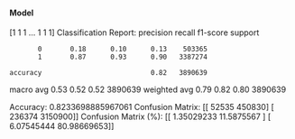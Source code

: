 #### Model
[1 1 1 ... 1 1 1]
Classification Report:
              precision    recall  f1-score   support

           0       0.18      0.10      0.13    503365
           1       0.87      0.93      0.90   3387274

    accuracy                           0.82   3890639
   macro avg       0.53      0.52      0.52   3890639
weighted avg       0.79      0.82      0.80   3890639

Accuracy: 0.8233698885967061
Confusion Matrix:
[[  52535  450830]
 [ 236374 3150900]]
Confusion Matrix (%):
[[ 1.35029233 11.5875567 ]
 [ 6.07545444 80.98669653]]
